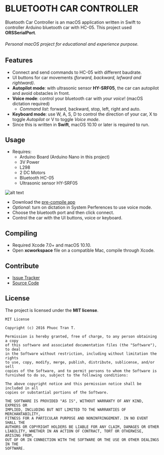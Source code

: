 BLUETOOTH CAR CONTROLLER
========================

Bluetooth Car Controller is an macOS application written in Swift to controller Arduino bluetooth car with HC-05. This project used __ORSSerialPort__.

###### Personal _macOS_ project for educational and experience purpose.

Features
--------

- Connect and send commands to HC-05 with different baudrate.
- UI buttons for car movements _(forward, backward, lefward and rightward)_.
- __Autopilot mode__: with ultrasonic sensor __HY-SRF05__, the car can autopilot and avoid obstacles in front.
- __Voice mode__: control your bluetooth car with _your voice_! (macOS dictation required)
  - _Command list_: forward, backward, stop, left, right and auto.
- __Keyboard mode__: use W, A, S, D to control the direction of your car, X to toggle _Autopilot_ or V to toggle _Voice mode_. 
- Since this is written in __Swift__, macOS 10.10 or later is required to run.

Usage
-----

- Requires:
  - Arduino Board (Arduino Nano in this project)
  - 3V Power
  - L298
  - 2 DC Motors
  - Bluetooth HC-05
  - Ultrasonic sensor HY-SRF05

![alt text](https://github.com/phuocpeter19/BluetoothCar/blob/master/BluetoothCarWires.png?raw=true "Instruction")
- Download the [pre-compile app](https://github.com/phuocpeter19/BluetoothCar/releases/)
- _Optional_: turn on dictation in System Perferences to use voice mode.
- Choose the bluetooth port and then click connect.
- Control the car with the UI buttons, voice or keyboard.


Compiling
---------

- Required Xcode 7.0+ and macOS 10.10.
- Open __xcworkspace__ file on a compatible Mac, compile through Xcode.

Contribute
----------

- [Issue Tracker](http://github.com/phuocpeter19/BluetoothCar/issues)
- [Source Code](http://github.com/phuocpeter19/BluetoothCar)

License
-------

The project is licensed under the __MIT license__.

```
MIT License

Copyright (c) 2016 Phuoc Tran T.

Permission is hereby granted, free of charge, to any person obtaining a copy
of this software and associated documentation files (the "Software"), to deal
in the Software without restriction, including without limitation the rights
to use, copy, modify, merge, publish, distribute, sublicense, and/or sell
copies of the Software, and to permit persons to whom the Software is
furnished to do so, subject to the following conditions:

The above copyright notice and this permission notice shall be included in all
copies or substantial portions of the Software.

THE SOFTWARE IS PROVIDED "AS IS", WITHOUT WARRANTY OF ANY KIND, EXPRESS OR
IMPLIED, INCLUDING BUT NOT LIMITED TO THE WARRANTIES OF MERCHANTABILITY,
FITNESS FOR A PARTICULAR PURPOSE AND NONINFRINGEMENT. IN NO EVENT SHALL THE
AUTHORS OR COPYRIGHT HOLDERS BE LIABLE FOR ANY CLAIM, DAMAGES OR OTHER
LIABILITY, WHETHER IN AN ACTION OF CONTRACT, TORT OR OTHERWISE, ARISING FROM,
OUT OF OR IN CONNECTION WITH THE SOFTWARE OR THE USE OR OTHER DEALINGS IN THE
SOFTWARE.
```